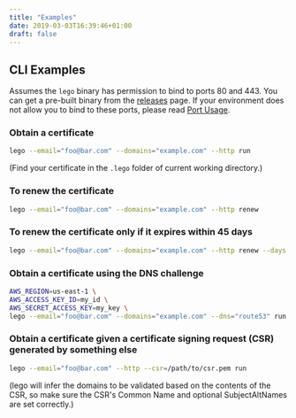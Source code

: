 ```yaml
---
title: "Examples"
date: 2019-03-03T16:39:46+01:00
draft: false
---
```


## CLI Examples

Assumes the `lego` binary has permission to bind to ports 80 and 443.
You can get a pre-built binary from the [releases](https://github.com/go-acme/lego/releases) page.
If your environment does not allow you to bind to these ports, please read [Port Usage](usage/cli#port-usage).

### Obtain a certificate

```bash
lego --email="foo@bar.com" --domains="example.com" --http run
```

(Find your certificate in the `.lego` folder of current working directory.)

### To renew the certificate

```bash
lego --email="foo@bar.com" --domains="example.com" --http renew
```

### To renew the certificate only if it expires within 45 days

```bash
lego --email="foo@bar.com" --domains="example.com" --http renew --days 45
```

### Obtain a certificate using the DNS challenge

```bash
AWS_REGION=us-east-1 \
AWS_ACCESS_KEY_ID=my_id \
AWS_SECRET_ACCESS_KEY=my_key \
lego --email="foo@bar.com" --domains="example.com" --dns="route53" run
```

### Obtain a certificate given a certificate signing request (CSR) generated by something else

```bash
lego --email="foo@bar.com" --http --csr=/path/to/csr.pem run
```

(lego will infer the domains to be validated based on the contents of the CSR, so make sure the CSR's Common Name and optional SubjectAltNames are set correctly.)
